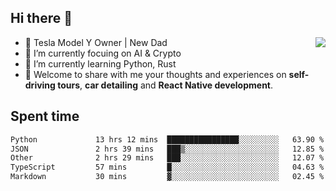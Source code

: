 ## Hi there 👋
<img align="right" src="https://github-readme-stats.vercel.app/api?username=ljunb&show_icons=true&icon_color=CE1D2D&text_color=718096&bg_color=00000000&hide_title=true&hide_border=true" />

- 🚗 Tesla Model Y Owner | New Dad
- 🔭 I’m currently focuing on AI & Crypto
- 🌱 I’m currently learning Python, Rust
- 💬 Welcome to share with me your thoughts and experiences on **self-driving tours**, **car detailing** and **React Native development**.




## Spent time
<!--START_SECTION:waka-->

```txt
Python             13 hrs 12 mins  ████████████████░░░░░░░░░   63.90 %
JSON               2 hrs 39 mins   ███▒░░░░░░░░░░░░░░░░░░░░░   12.85 %
Other              2 hrs 29 mins   ███░░░░░░░░░░░░░░░░░░░░░░   12.07 %
TypeScript         57 mins         █░░░░░░░░░░░░░░░░░░░░░░░░   04.63 %
Markdown           30 mins         ▓░░░░░░░░░░░░░░░░░░░░░░░░   02.45 %
```

<!--END_SECTION:waka-->
